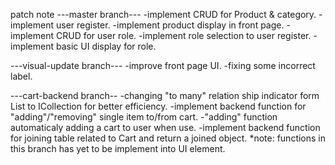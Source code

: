 patch note
---master branch---
-implement CRUD for Product & category.
-implement user register.
-implement product display in front page.
-implement CRUD for user role.
-implement role selection to user register.
-implement basic UI display for role.

---visual-update branch---
-improve front page UI.
-fixing some incorrect label.

---cart-backend branch--
-changing "to many" relation ship indicator form List to ICollection for better
efficiency.
-implement backend function for "adding"/"removing" single item to/from cart.
-"adding" function automaticaly adding a cart to user when use.
-implement backend function for joining table related to Cart and return a joined
object.
*note: functions in this branch has yet to be implement into UI element.
